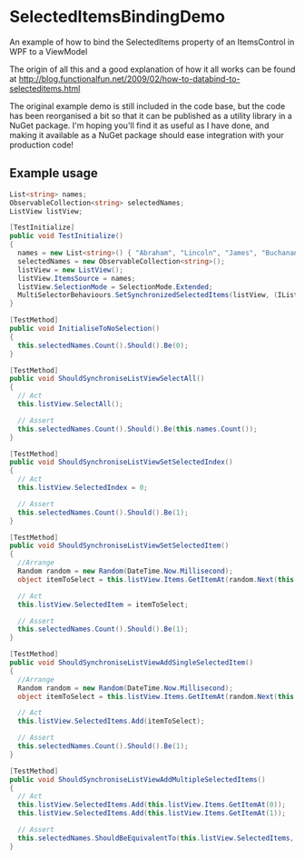 SelectedItemsBindingDemo
========================

An example of how to bind the SelectedItems property of an ItemsControl in WPF to a ViewModel

The origin of all this and a good explanation of how it all works can be found at 
http://blog.functionalfun.net/2009/02/how-to-databind-to-selecteditems.html

The original example demo is still included in the code base, but the code has been reorganised a bit so that it can be published as a utility library in a NuGet package. I'm hoping you'll find it as useful as I have done, and making it available as a NuGet package should ease integration with your production code!

Example usage
-------------
```C#
List<string> names;
ObservableCollection<string> selectedNames;
ListView listView;

[TestInitialize]
public void TestInitialize()
{
  names = new List<string>() { "Abraham", "Lincoln", "James", "Buchanan" };
  selectedNames = new ObservableCollection<string>();
  listView = new ListView();
  listView.ItemsSource = names;
  listView.SelectionMode = SelectionMode.Extended;
  MultiSelectorBehaviours.SetSynchronizedSelectedItems(listView, (IList)selectedNames);
}

[TestMethod]
public void InitialiseToNoSelection()
{
  this.selectedNames.Count().Should().Be(0);
}

[TestMethod]
public void ShouldSynchroniseListViewSelectAll()
{
  // Act
  this.listView.SelectAll();

  // Assert
  this.selectedNames.Count().Should().Be(this.names.Count());
}

[TestMethod]
public void ShouldSynchroniseListViewSetSelectedIndex()
{
  // Act
  this.listView.SelectedIndex = 0;

  // Assert
  this.selectedNames.Count().Should().Be(1);
}

[TestMethod]
public void ShouldSynchroniseListViewSetSelectedItem()
{
  //Arrange
  Random random = new Random(DateTime.Now.Millisecond);
  object itemToSelect = this.listView.Items.GetItemAt(random.Next(this.names.Count));

  // Act
  this.listView.SelectedItem = itemToSelect;

  // Assert
  this.selectedNames.Count().Should().Be(1);
}

[TestMethod]
public void ShouldSynchroniseListViewAddSingleSelectedItem()
{
  //Arrange
  Random random = new Random(DateTime.Now.Millisecond);
  object itemToSelect = this.listView.Items.GetItemAt(random.Next(this.names.Count));

  // Act
  this.listView.SelectedItems.Add(itemToSelect);

  // Assert
  this.selectedNames.Count().Should().Be(1);
}

[TestMethod]
public void ShouldSynchroniseListViewAddMultipleSelectedItems()
{
  // Act
  this.listView.SelectedItems.Add(this.listView.Items.GetItemAt(0));
  this.listView.SelectedItems.Add(this.listView.Items.GetItemAt(1));

  // Assert
  this.selectedNames.ShouldBeEquivalentTo(this.listView.SelectedItems, opt => opt.WithStrictOrdering());
}